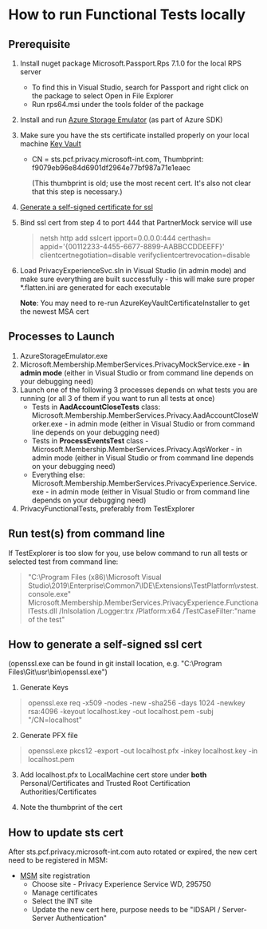 # How to run Functional Tests locally

## Prerequisite

1. Install nuget package Microsoft.Passport.Rps 7.1.0 for the local RPS server
    - To find this in Visual Studio, search for Passport and right click on the package to select Open in File Explorer
    - Run rps64.msi under the tools folder of the package
2. Install and run [Azure Storage Emulator](https://docs.microsoft.com/en-us/azure/storage/common/storage-use-emulator) (as part of Azure SDK)
3. Make sure you have the sts certificate installed properly on your local machine [Key Vault](https://ms.portal.azure.com/#@MSAzureCloud.onmicrosoft.com/asset/Microsoft_Azure_KeyVault/Certificate/https://pcf-int-ame.vault.azure.net/certificates/pcf-sts-onecert)
    - CN = sts.pcf.privacy.microsoft-int.com, Thumbprint: f9079eb96e84d6901df2964e77bf987a71e1eaec

        (This thumbprint is old; use the most recent cert.  It's also not clear that this step is necessary.)
4. [Generate a self-signed certificate for ssl](#how-to-generate-a-self-signed-ssl-cert)
5. Bind ssl cert from step 4 to port 444 that PartnerMock service will use
    > netsh http add sslcert ipport=0.0.0.0:444 certhash=<your ssl cert thumbprint> appid='{00112233-4455-6677-8899-AABBCCDDEEFF}' clientcertnegotiation=disable verifyclientcertrevocation=disable
6. Load PrivacyExperienceSvc.sln in Visual Studio (in admin mode) and make sure everything are built successfully - this will make sure proper *.flatten.ini are generated for each executable
   
    **Note**: You may need to re-run AzureKeyVaultCertificateInstaller to get the newest MSA cert

## Processes to Launch

1. AzureStorageEmulator.exe
2. Microsoft.Membership.MemberServices.PrivacyMockService.exe - **in admin mode** (either in Visual Studio or from command line depends on your debugging need)
3. Launch one of the following 3 processes depends on what tests you are running (or all 3 of them if you want to run all tests at once)
    * Tests in **AadAccountCloseTests** class: Microsoft.Membership.MemberServices.Privacy.AadAccountCloseWorker.exe - in admin mode (either in Visual Studio or from command line depends on your debugging need)
    * Tests in **ProcessEventsTest** class - Microsoft.Membership.MemberServices.Privacy.AqsWorker - in admin mode (either in Visual Studio or from command line depends on your debugging need) 
    * Everything else: Microsoft.Membership.MemberServices.PrivacyExperience.Service.exe - in admin mode (either in Visual Studio or from command line depends on your debugging need)
4. PrivacyFunctionalTests, preferably from TestExplorer

## Run test(s) from command line

If TestExplorer is too slow for you, use below command to run all tests or selected test from command line:
> "C:\Program Files (x86)\Microsoft Visual Studio\2019\Enterprise\Common7\IDE\Extensions\TestPlatform\vstest.console.exe" Microsoft.Membership.MemberServices.PrivacyExperience.FunctionalTests.dll /InIsolation /Logger:trx /Platform:x64 /TestCaseFilter:"name of the test"

## How to generate a self-signed ssl cert

(openssl.exe can be found in git install location, e.g. "C:\Program Files\Git\usr\bin\openssl.exe")

1. Generate Keys
> openssl.exe req -x509 -nodes -new -sha256 -days 1024 -newkey rsa:4096 -keyout localhost.key -out localhost.pem -subj "/CN=localhost"

2. Generate PFX file
> openssl.exe pkcs12 -export -out localhost.pfx -inkey localhost.key -in localhost.pem

3. Add localhost.pfx to LocalMachine cert store under **both** Personal/Certificates and Trusted Root Certification Authorities/Certificates

4. Note the thumbprint of the cert

## How to update sts cert

After sts.pcf.privacy.microsoft-int.com auto rotated or expired, the new cert need to be registered in MSM:

- [MSM](https://msm.live.com) site registration
    - Choose site - Privacy Experience Service WD, 295750
    - Manage certificates
    - Select the INT site
    - Update the new cert here, purpose needs to be "IDSAPI / Server-Server Authentication"
